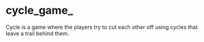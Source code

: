 # cycle_game_
Cycle is a game where the players try to cut each other off using cycles that leave a trail behind them.
